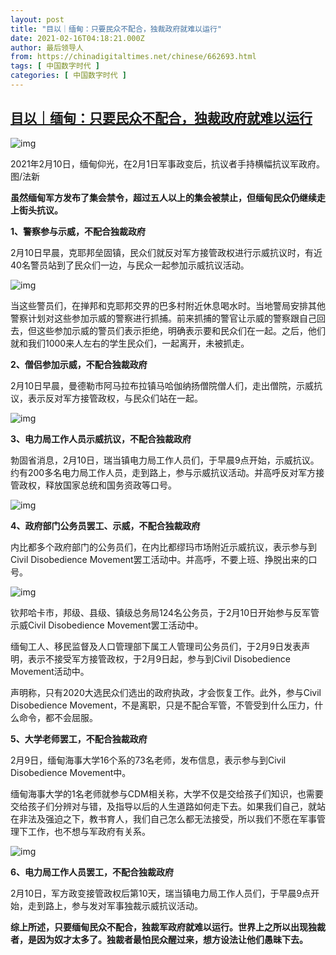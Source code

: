 ```yaml
---
layout: post
title: "目以｜缅甸：只要民众不配合，独裁政府就难以运行"
date: 2021-02-16T04:18:21.000Z
author: 最后领导人
from: https://chinadigitaltimes.net/chinese/662693.html
tags: [ 中国数字时代 ]
categories: [ 中国数字时代 ]
---
```

<!--1613449101000-->
[目以｜缅甸：只要民众不配合，独裁政府就难以运行](https://chinadigitaltimes.net/chinese/662693.html)
------

<div>
<p><img src="https://chinadigitaltimes.net/chinese/files/2021/02/post-662693-602ba9edcb152." alt="img" /></p><div class="ts"> 2021年2月10日，缅甸仰光，在2月1日军事政变后，抗议者手持横幅抗议军政府。图/法新 </div><p><strong>虽然缅甸军方发布了集会禁令，超过五人以上的集会被禁止，但缅甸民众仍继续走上街头抗议。</strong></p><p><strong>1、警察参与示威，不配合独裁政府</strong></p><p>2月10日早晨，克耶邦垒固镇，民众们就反对军方接管政权进行示威抗议时，有近40名警员站到了民众们一边，与民众一起参加示威抗议活动。</p><p><img src="https://chinadigitaltimes.net/chinese/files/2021/02/post-662693-602ba9f0aeca5.png" alt="img" /></p><p>当这些警员们，在掸邦和克耶邦交界的巴多村附近休息喝水时。当地警局安排其他警察计划对这些参加示威的警察进行抓捕。前来抓捕的警官让示威的警察跟自己回去，但这些参加示威的警员们表示拒绝，明确表示要和民众们在一起。之后，他们就和我们1000来人左右的学生民众们，一起离开，未被抓走。</p><p><strong>2、僧侣参加示威，不配合独裁政府</strong></p><p>2月10日早晨，曼德勒市阿马拉布拉镇马哈伽纳扬僧院僧人们，走出僧院，示威抗议，表示反对军方接管政权，与民众们站在一起。</p><p><img src="https://chinadigitaltimes.net/chinese/files/2021/02/post-662693-602ba9f370d41.png" alt="img" /></p><p><strong>3、电力局工作人员示威抗议，不配合独裁政府</strong></p><p>勃固省消息，2月10日，瑞当镇电力局工作人员们，于早晨9点开始，示威抗议。约有200多名电力局工作人员，走到路上，参与示威抗议活动。并高呼反对军方接管政权，释放国家总统和国务资政等口号。</p><p><img src="https://chinadigitaltimes.net/chinese/files/2021/02/post-662693-602ba9f68fce8.png" alt="img" /></p><p><strong>4、政府部门公务员罢工、示威，不配合独裁政府</strong></p><p>内比都多个政府部门的公务员们，在内比都缪玛市场附近示威抗议，表示参与到Civil Disobedience Movement罢工活动中。并高呼，不要上班、挣脱出来的口号。</p><p><img src="https://chinadigitaltimes.net/chinese/files/2021/02/post-662693-602ba9f933b3f.png" alt="img" /></p><p>钦邦哈卡市，邦级、县级、镇级总务局124名公务员，于2月10日开始参与反军管示威Civil Disobedience Movement罢工活动中。</p><p>缅甸工人、移民监督及人口管理部下属工人管理司公务员们，于2月9日发表声明，表示不接受军方接管政权，于2月9日起，参与到Civil Disobedience Movement活动中。</p><p>声明称，只有2020大选民众们选出的政府执政，才会恢复工作。此外，参与Civil Disobedience Movement，不是离职，只是不配合军管，不管受到什么压力，什么命令，都不会屈服。</p><p><strong>5、大学老师罢工，不配合独裁政府</strong></p><p>2月9日，缅甸海事大学16个系的73名老师，发布信息，表示参与到Civil Disobedience Movement中。</p><p>缅甸海事大学的1名老师就参与CDM相关称，大学不仅是交给孩子们知识，也需要交给孩子们分辨对与错，及指导以后的人生道路如何走下去。如果我们自己，就站在非法及强迫之下，教书育人，我们自己怎么都无法接受，所以我们不愿在军事管理下工作，也不想与军政府有关系。</p><p><img src="https://chinadigitaltimes.net/chinese/files/2021/02/post-662693-602ba9fac7aae." alt="img" /></p><p><strong>6、电力局工作人员罢工，不配合独裁政府</strong></p><p>2月10日，军方政变接管政权后第10天，瑞当镇电力局工作人员们，于早晨9点开始，走到路上，参与发对军事独裁示威抗议活动。</p><p><strong>综上所述，只要缅甸民众不配合，独裁军政府就难以运行。世界上之所以出现独裁者，是因为奴才太多了。独裁者最怕民众醒过来，想方设法让他们愚昧下去。</strong></p>
</div>
